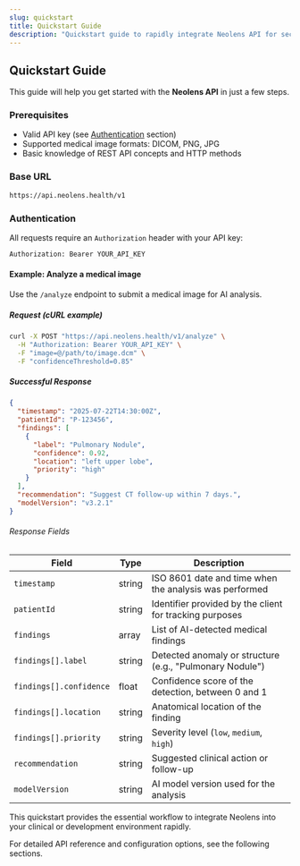 ```yaml
---
slug: quickstart
title: Quickstart Guide
description: "Quickstart guide to rapidly integrate Neolens API for secure, efficient medical image analysis using authentication and the /analyze endpoint."
---
```


## Quickstart Guide

This guide will help you get started with the **Neolens API** in just a few steps.

### Prerequisites

- Valid API key (see [Authentication](authentication.md) section)  
- Supported medical image formats: DICOM, PNG, JPG  
- Basic knowledge of REST API concepts and HTTP methods

### Base URL

```bash
https://api.neolens.health/v1
```

### Authentication

All requests require an `Authorization` header with your API key:

```bash
Authorization: Bearer YOUR_API_KEY
```

#### Example: Analyze a medical image

Use the `/analyze` endpoint to submit a medical image for AI analysis.

##### Request (cURL example)

```bash
curl -X POST "https://api.neolens.health/v1/analyze" \
  -H "Authorization: Bearer YOUR_API_KEY" \
  -F "image=@/path/to/image.dcm" \
  -F "confidenceThreshold=0.85"
```

##### Successful Response

```json
{
  "timestamp": "2025-07-22T14:30:00Z",
  "patientId": "P-123456",
  "findings": [
    {
      "label": "Pulmonary Nodule",
      "confidence": 0.92,
      "location": "left upper lobe",
      "priority": "high"
    }
  ],
  "recommendation": "Suggest CT follow-up within 7 days.",
  "modelVersion": "v3.2.1"
}
```

###### Response Fields

| Field                   | Type   | Description                                              |
| ----------------------- | ------ | -------------------------------------------------------- |
| `timestamp`             | string | ISO 8601 date and time when the analysis was performed   |
| `patientId`             | string | Identifier provided by the client for tracking purposes  |
| `findings`              | array  | List of AI-detected medical findings                     |
| `findings[].label`      | string | Detected anomaly or structure (e.g., "Pulmonary Nodule") |
| `findings[].confidence` | float  | Confidence score of the detection, between 0 and 1       |
| `findings[].location`   | string | Anatomical location of the finding                       |
| `findings[].priority`   | string | Severity level (`low`, `medium`, `high`)                 |
| `recommendation`        | string | Suggested clinical action or follow-up                   |
| `modelVersion`          | string | AI model version used for the analysis                   |

This quickstart provides the essential workflow to integrate Neolens into your clinical or development environment rapidly.

For detailed API reference and configuration options, see the following sections.
